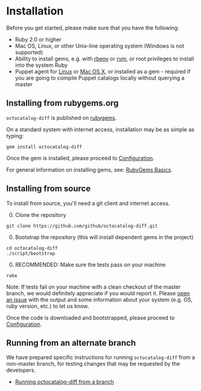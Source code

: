 # Installation

Before you get started, please make sure that you have the following:

- Ruby 2.0 or higher
- Mac OS, Linux, or other Unix-line operating system (Windows is not supported)
- Ability to install gems, e.g. with [rbenv](https://github.com/rbenv/rbenv) or [rvm](https://rvm.io/), or root privileges to install into the system Ruby
- Puppet agent for [Linux](https://docs.puppet.com/puppet/latest/reference/install_linux.html) or [Mac OS X](https://docs.puppet.com/puppet/latest/reference/install_osx.html), or installed as a gem - required if you are going to compile Puppet catalogs locally without querying a master

## Installing from rubygems.org

`octocatalog-diff` is published on [rubygems](https://rubygems.org/gems/octocatalog-diff).

On a standard system with internet access, installation may be as simple as typing:

```
gem install octocatalog-diff
```

Once the gem is installed, please proceed to [Configuration](/doc/configuration.md).

For general information on installing gems, see: [RubyGems Basics](http://guides.rubygems.org/rubygems-basics/#installing-gems).

## Installing from source

To install from source, you'll need a git client and internet access.

0. Clone the repository

  ```
  git clone https://github.com/github/octocatalog-diff.git
  ```

0. Bootstrap the repository (this will install dependent gems in the project)

  ```
  cd octocatalog-diff
  ./script/bootstrap
  ```

0. RECOMMENDED: Make sure the tests pass on your machine

  ```
  rake
  ```

  Note: If tests fail on your machine with a clean checkout of the master branch, we would definitely appreciate if you would report it. Please [open an issue](https://github.com/github/octocatalog-diff/issues/new) with the output and some information about your system (e.g. OS, ruby version, etc.) to let us know.

Once the code is downloaded and bootstrapped, please proceed to [Configuration](/doc/configuration.md).

## Running from an alternate branch

We have prepared specific instructions for running `octocatalog-diff` from a non-master branch, for testing changes that may be requested by the developers.

- [Running octocatalog-diff from a branch](/doc/dev/run-from-branch.md)
